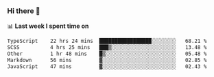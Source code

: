 ### Hi there 👋

<!--
**DBvc/DBvc** is a ✨ _special_ ✨ repository because its `README.md` (this file) appears on your GitHub profile.

Here are some ideas to get you started:

- 🔭 I’m currently working on ...
- 🌱 I’m currently learning ...
- 👯 I’m looking to collaborate on ...
- 🤔 I’m looking for help with ...
- 💬 Ask me about ...
- 📫 How to reach me: ...
- 😄 Pronouns: ...
- ⚡ Fun fact: ...
-->

📊 **Last week I spent time on**
<!--START_SECTION:waka-->

```txt
TypeScript    22 hrs 24 mins  █████████████████░░░░░░░░   68.21 %
SCSS          4 hrs 25 mins   ███▒░░░░░░░░░░░░░░░░░░░░░   13.48 %
Other         1 hr 48 mins    █▒░░░░░░░░░░░░░░░░░░░░░░░   05.48 %
Markdown      56 mins         ▓░░░░░░░░░░░░░░░░░░░░░░░░   02.85 %
JavaScript    47 mins         ▓░░░░░░░░░░░░░░░░░░░░░░░░   02.43 %
```

<!--END_SECTION:waka-->
